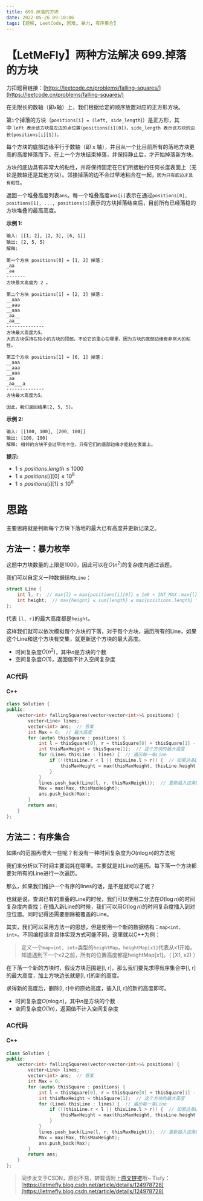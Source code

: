 ```yaml
---
title: 699.掉落的方块
date: 2022-05-26 09:10:06
tags: [题解, LeetCode, 困难, 暴力, 有序集合]
---
```


# 【LetMeFly】两种方法解决 699.掉落的方块

力扣题目链接：[https://leetcode.cn/problems/falling-squares/](https://leetcode.cn/problems/falling-squares/)

在无限长的数轴（即```x```轴）上，我们根据给定的顺序放置对应的正方形方块。

第```i```个掉落的方块（```positions[i] = (left, side_length```)）是正方形，其中 ```left 表示该方块最左边的点位置(positions[i][0])，side_length 表示该方块的边长(positions[i][1])。```

每个方块的底部边缘平行于数轴（即 x 轴），并且从一个比目前所有的落地方块更高的高度掉落而下。在上一个方块结束掉落，并保持静止后，才开始掉落新方块。

方块的底边具有非常大的粘性，并将保持固定在它们所接触的任何长度表面上（无论是数轴还是其他方块）。邻接掉落的边不会过早地粘合在一起，```因为只有底边才具有粘性```。

返回一个堆叠高度列表```ans```。每一个堆叠高度```ans[i]```表示在通过```positions[0], positions[1], ..., positions[i]```表示的方块掉落结束后，目前所有已经落稳的方块堆叠的最高高度。


**示例 1:**

```
输入: [[1, 2], [2, 3], [6, 1]]
输出: [2, 5, 5]
解释:

第一个方块 positions[0] = [1, 2] 掉落：
_aa
_aa
-------
方块最大高度为 2 。

第二个方块 positions[1] = [2, 3] 掉落：
__aaa
__aaa
__aaa
_aa__
_aa__
--------------
方块最大高度为5。
大的方块保持在较小的方块的顶部，不论它的重心在哪里，因为方块的底部边缘有非常大的粘性。

第三个方块 positions[1] = [6, 1] 掉落：
__aaa
__aaa
__aaa
_aa
_aa___a
-------------- 
方块最大高度为5。

因此，我们返回结果[2, 5, 5]。
```

**示例 2:**

```
输入: [[100, 100], [200, 100]]
输出: [100, 100]
解释: 相邻的方块不会过早地卡住，只有它们的底部边缘才能粘在表面上。
```

**提示:**

+ $1\leq positions.length\leq 1000$
+ $1\leq positions[i][0]\leq10^8$
+ $1\leq positions[i][1]\leq10^6$

# 思路

主要思路就是判断每个方块下落地的最大已有高度并更新记录之。

## 方法一：暴力枚举

这题中方块数量的上限是$1000$，因此可以在$O(n^2)$的复杂度内通过该题。

我们可以自定义一种数据结构```Line```：

```cpp
struct Line {
    int l, r;  // max{l} = max{positions[i][0]} ≤ 1e8 < INT_MAX；max{l} = max{l} + max{length} = max{positions[i][0]} + max{positions[i][1]} ≤ 1.01e8 < INT_MAX 
    int height;  // max{height} ≤ sum{length} ≤ max{positions.length} * max{positions[i][1]} ≤ 1e9 < INT_MAX
};
```

代表 ```[l, r]```的最大高度都是```height```。

这样我们就可以依次模拟每个方块的下落，对于每个方块，遍历所有的Line，如果这个Line和这个方块有交集，就更新这个方块的最大高度。



+ 时间复杂度$O(n^2)$，其中$n$是方块的个数
+ 空间复杂度$O(1)$，返回值不计入空间复杂度

### AC代码

#### C++

```cpp
class Solution {
public:
    vector<int> fallingSquares(vector<vector<int>>& positions) {
        vector<Line> lines;
        vector<int> ans;  // 答案
        int Max = 0;  // 最大高度
        for (auto& thisSquare : positions) {
            int l = thisSquare[0], r = thisSquare[0] + thisSquare[1] - 1;  // 这个方块的水平投影的范围是[l, r]
            int thisMaxHeight = thisSquare[1];  // 这个方块的最大高度
            for (Line& thisLine : lines) {  // 遍历每一条Line
                if (!(thisLine.r < l || thisLine.l > r)) {  // 如果这条Line和方块水平投影有交集
                    thisMaxHeight = max(thisMaxHeight, thisLine.height + thisSquare[1]);  // 更新这条线的最大高度
                }
            }
            lines.push_back(Line(l, r, thisMaxHeight));  // 更新插入这条Line（这里不用erase之前被覆盖掉的Line，因为方块只会越摞越高）
            Max = max(Max, thisMaxHeight);
            ans.push_back(Max);
        }
        return ans;
    }
};
```

## 方法二：有序集合

如果n的范围再增大一些呢？有没有一种时间复杂度为$O(n\log n)$的方法呢

我们来分析以下时间主要消耗在哪里。主要就是对Line的遍历。每下落一个方块都要对所有的Line进行一次遍历。

那么，如果我们维护一个有序的lines的话，是不是就可以了呢？

也就是说，查询已有的重叠的Line的时候，我们可以使用二分法在$O(\log n)$的时间复杂度内查找；在插入新Line的时候，我们可以用$O(\log n)$的时间复杂度插入到对应位置。同时记得还需要删除被覆盖的Line。

其实，我们可以采用方法一的思想，但是使用一个新的数据结构：```map<int, int>```。不同编程语言具体实现方式可能不同，这里就以C++为例：

> 定义一个```map<int, int>```类型的```heightMap```，```heightMap[x1]```代表从x1开始，知道遇到下一个x2之前，所有的位置高度都是heightMap[x1]。（ [X1, x2) ）

在下落一个新的方块时，假设方块范围是[l, r]，那么我们要先求得有序集合中[l, r]的最大高度，加上方块边长就是[l, r]的新的高度。

求得新的高度后，删除[l, r]中的原始高度，插入[l, r]的新的高度即可。

+ 时间复杂度$O(n\log n)$，其中$n$是方块的个数
+ 空间复杂度$O(1n)$，返回值不计入空间复杂度

### AC代码

#### C++

```cpp
class Solution {
public:
    vector<int> fallingSquares(vector<vector<int>>& positions) {
        vector<Line> lines;
        vector<int> ans;  // 答案
        int Max = 0;
        for (auto& thisSquare : positions) {
            int l = thisSquare[0], r = thisSquare[0] + thisSquare[1] - 1;  // 这个方块的水平投影的范围是[l, r]
            int thisMaxHeight = thisSquare[1];  // 这个方块的最大高度
            for (Line& thisLine : lines) {  // 遍历每一条Line
                if (!(thisLine.r < l || thisLine.l > r)) {  // 如果这条Line和方块水平投影有交集
                    thisMaxHeight = max(thisMaxHeight, thisLine.height + thisSquare[1]);  // 更新这条线的最大高度
                }
            }
            lines.push_back(Line(l, r, thisMaxHeight));  // 更新插入这条Line（这里不用erase之前被覆盖掉的Line，因为方块只会越摞越高）
            Max = max(Max, thisMaxHeight);
            ans.push_back(Max);
        }
        return ans;
    }
};
```

> 同步发文于CSDN，原创不易，转载请附上[原文链接](https://leetcode.letmefly.xyz/2022/05/26/LeetCode%200699.%E6%8E%89%E8%90%BD%E7%9A%84%E6%96%B9%E5%9D%97/)哦~
> Tisfy：[https://letmefly.blog.csdn.net/article/details/124978728](https://letmefly.blog.csdn.net/article/details/124978728)
